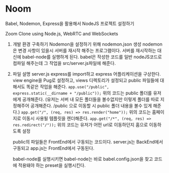 # Noom

Babel, Nodemon, Express을 활용해서 NodeJS 프로젝트 설정하기

Zoom Clone using Node.js, WebRTC and WebSockets

1. 개발 환경 구축하기
   Nodemon을 설정하기 위해 nodemon.json 생성
   nodemon은 변경 사항이 있을시 서버를 재시작 해주는 프로그램이다.
   서버를 재시작하는 대신에 babel-node를 실행하게 된다.
   babel은 작성한 코드를 일반 nodeJS코드로 컴파일 해주는데 그 작업을 src/server.js파일에 해준다.

2. 파일 설명
   server.js
   express를 import하고 express 어플리케이션을 구상한다.
   view engine을 Pug로 설정하고, views 디렉토리가 설정되고 public 파일들에 대해서도 똑같은 작업을 해준다.
   `app.use("/public", express.static(__dirname + "/public"));`
   위의 코드는 public 폴더를 유저에게 공개해준다. (유저는 서버 내 모든 폴더들을 볼수없지만 이렇게 폴더를 따로 지정해주어 공개해준다. /public 으로 이동할 시 public 폴더 내용을 볼수 있게 해준다.)
   `app.get("/", (req, res) => res.render("home"));`
   위의 코드는 홈페이지로 이동시 사용될 템플릿을 렌더해준다.
   `app.get("/*", (req, res) => res.redirect("/"));`
   위의 코드는 유저가 어떤 url로 이동하던지 홈으로 이동하도록 설정

   public의 파일들은 FrontEnd에서 구동되는 코드이다.
   server.js는 BackEnd에서 구동되고 app.js는 FrontEnd에서 구동된다.

   babel-node를 실행시키면 babel-node는 바로 babel.config.json을 찾고 코드에 적용돼야 하는 preset을 실행시킨다.

